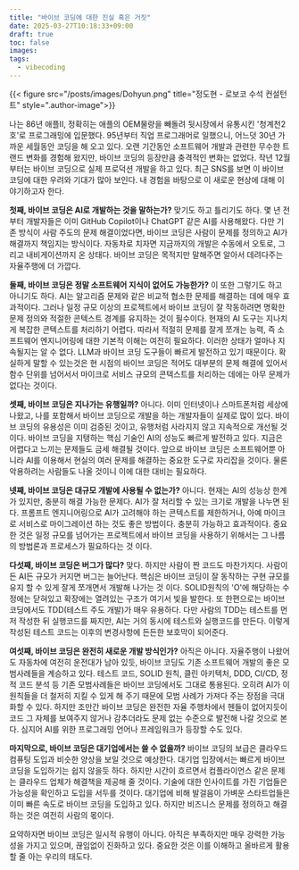 ```yaml
---
title: "바이브 코딩에 대한 진실 혹은 거짓"
date: 2025-03-27T10:18:33+09:00
draft: true
toc: false
images:
tags:
  - vibecoding
---
```


{{< figure src="/posts/images/Dohyun.png" title="정도현 - 로보코 수석 컨설턴트" style=".author-image">}}

나는 86년 애플II, 정확히는 애플의 OEM물량을 빼돌려 뒷시장에서 유통시킨 '청계천2호'로 프로그래밍에 입문했다. 95년부터 직업 프로그래머로 일했으니, 어느덧 30년 가까운 세월동안 코딩을 해 오고 있다. 오랜 기간동안 소프트웨어 개발과 관련한 무수한 트랜드 변화를 경험해 왔지만, 바이브 코딩의 등장만큼 충격적인 변화는 없었다. 작년 12월부터는 바이브 코딩으로 실제 프로덕션 개발을 하고 있다. 최근 SNS를 보면 이 바이브 코딩에 대한 우려와 기대가 많아 보인다. 내 경험을 바탕으로 이 새로운 현상에 대해 이야기하고자 한다.

**첫째, 바이브 코딩은 AI로 개발하는 것을 말하는가?** 맞기도 하고 틀리기도 하다. 몇 년 전부터 개발자들은 이미 GitHub Copilot이나 ChatGPT 같은 AI를 사용해왔다. 다만 기존 방식이 사람 주도의 문제 해결이었다면, 바이브 코딩은 사람이 문제를 정의하고 AI가 해결까지 책임지는 방식이다. 자동차로 치자면 지금까지의 개발은 수동에서 오토로, 그리고 내비게이션까지 온 상태다. 바이브 코딩은 목적지만 말해주면 알아서 데려다주는 자율주행에 더 가깝다.

**둘째, 바이브 코딩은 정말 소프트웨어 지식이 없어도 가능한가?** 이 또한 그렇기도 하고 아니기도 하다. AI는 알고리즘 문제와 같은 비교적 협소한 문제를 해결하는 데에 매우 효과적이다. 그러나 일정 규모 이상의 프로젝트에서 바이브 코딩이 잘 작동하려면 명확한 문제 정의와 적절한 콘텍스트 경계를 유지하는 것이 필수이다. 현재의 AI 도구는 지나치게 복잡한 콘텍스트를 처리하기 어렵다. 따라서 적절히 문제를 잘게 쪼개는 능력, 즉 소프트웨어 엔지니어링에 대한 기본적 이해는 여전히 필요하다. 이러한 상태가 얼마나 지속될지는 알 수 없다. LLM과 바이브 코딩 도구들이 빠르게 발전하고 있기 때문이다. 확실하게 말할 수 있는것은 현 시점의 바이브 코딩은 적어도 대부분의 문제 해결에 있어서 함수 단위를 넘어서서 마이크로 서비스 규모의 콘텍스트를 처리하는 데에는 아무 문제가 없다는 것이다.

**셋째, 바이브 코딩은 지나가는 유행일까?** 아니다. 이미 인터넷이나 스마트폰처럼 세상에 나왔고, 나를 포함해서 바이브 코딩으로 개발을 하는 개발자들이 실제로 많이 있다. 바이브 코딩의 유용성은 이미 검증된 것이고, 유행처럼 사라지지 않고 지속적으로 개선될 것이다. 바이브 코딩을 지탱하는 핵심 기술인 AI의 성능도 빠르게 발전하고 있다. 지금은 어렵다고 느끼는 문제들도 금세 해결될 것이다. 앞으로 바이브 코딩은 소프트웨어뿐 아니라 AI를 이용해서 현실의 여러 문제를 해결하는 중요한 도구로 자리잡을 것이다. 물론 악용하려는 사람들도 나올 것이니 이에 대한 대비는 필요하다.

**넷째, 바이브 코딩은 대규모 개발에 사용될 수 없는가?** 아니다. 현재는 AI의 성능상 한계가 있지만, 충분히 해결 가능한 문제다. AI가 잘 처리할 수 있는 크기로 개발을 나누면 된다. 프롬프트 엔지니어링으로 AI가 고려해야 하는 콘텍스트를 제한하거나, 아예 마이크로 서비스로 마이그레이션 하는 것도 좋은 방법이다. 충분히 가능하고 효과적이다. 중요한 것은 일정 규모를 넘어가는 프로젝트에서 바이브 코딩을 사용하기 위해서는 그 나름의 방법론과 프로세스가 필요하다는 것 이다.

**다섯째, 바이브 코딩은 버그가 많다?** 맞다. 하지만 사람이 짠 코드도 마찬가지다. 사람이든 AI든 규모가 커지면 버그는 늘어난다. 핵심은 바이브 코딩이 잘 동작하는 구현 규모를 유지 할 수 있게 잘게 쪼개면서 개발해 나가는 것 이다. SOLID원칙의 'O'에 해당하는 수정에는 닫혀있고 확장에는 열려있는 구조가 여기서 빛을 발한다. 또 한편으로는 바이브 코딩에서도 TDD(테스트 주도 개발)가 매우 유용하다. 다만 사람의 TDD는 테스트를 먼저 작성한 뒤 실행코드를 짜지만, AI는 거의 동시에 테스트와 실행코드를 만든다. 이렇게 작성된 테스트 코드는 이후의 변경사항에 든든한 보호막이 되어준다.

**여섯째, 바이브 코딩은 완전히 새로운 개발 방식인가?** 아직은 아니다. 자율주행이 나왔어도 자동차에 여전히 운전대가 남아 있듯, 바이브 코딩도 기존 소프트웨어 개발의 좋은 모범사례들을 계승하고 있다. 테스트 코드, SOLID 원칙, 클린 아키텍처, DDD, CI/CD, 정적 코드 분석 등 기존 모범사례들은 바이브 코딩에서도 그대로 통용된다. 오히려 AI가 이 원칙들을 더 철저히 지킬 수 있게 해 주기 때문에 모범 사례가 가져다 주는 장점을 극대화할 수 있다. 하지만 조만간 바이브 코딩은 완전한 자율 주행차에서 헨들이 없어지듯이 코드 그 자체를 보여주지 않거나 감추더라도 문제 없는 수준으로 발전해 나갈 것으로 본다. 심지어 AI를 위한 프로그래밍 언어나 프레임워크가 등장할 수도 있다.

**마지막으로, 바이브 코딩은 대기업에서는 쓸 수 없을까?** 바이브 코딩의 보급은 클라우드 컴퓨팅 도입과 비슷한 양상을 보일 것으로 예상한다. 대기업 입장에서는 빠르게 바이브 코딩을 도입하기는 쉽지 않을듯 하다. 하지만 시간이 흐르면서 컴플라이언스 같은 문제는 클라우드 업체가 해결책을 제공해 줄 것이다. 기술에 대한 인사이트를 가진 기업들은 가능성을 확인하고 도입을 서두를 것이다. 대기업에 비해 발걸음이 가벼운 스타트업들은 이미 빠른 속도로 바이브 코딩을 도입하고 있다. 하지만 비즈니스 문제를 정의하고 해결하는 것은 여전히 사람의 몫이다.

요약하자면 바이브 코딩은 일시적 유행이 아니다. 아직은 부족하지만 매우 강력한 가능성을 가지고 있으며, 끊임없이 진화하고 있다. 중요한 것은 이를 이해하고 올바르게 활용할 줄 아는 우리의 태도다.